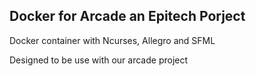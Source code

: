 ## Docker for Arcade an Epitech Porject

Docker container with Ncurses, Allegro and SFML

Designed to be use with our arcade project
